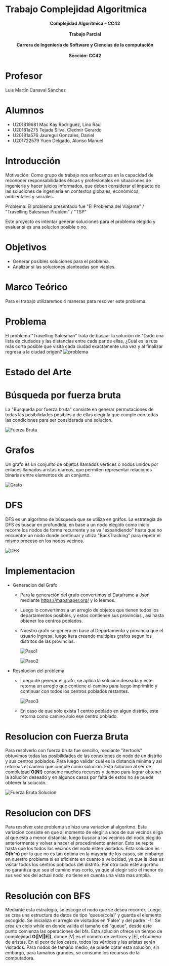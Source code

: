 # Trabajo Complejidad Algoritmica

<center><b>Complejidad Algorítmica – CC42</b></center> <br>
<center><b>Trabajo Parcial</b></center> <br>
<center><b> Carrera de Ingeniería de Software y Ciencias de la computación </b></center> <br>
<center><b>Sección: CC42 </b></center> 


# Profesor
  Luis Martín Canaval Sánchez
# Alumnos
 - U201819681 Mac Kay Rodriguez, Lino Raul
 - U20181a275 Tejada Silva, Cledmir Gerardo
 - U20181a576 Jauregui Gonzales, Daniel
 - U201722579 Yuen Delgado, Alonso Manuel


# Introducción
Motivación:  Como grupo de trabajo nos enfocamos en la capacidad de reconocer responsabilidades éticas y profesionales en situaciones de ingeniería y hacer juicios informados, que deben considerar el impacto de las soluciones de ingeniería en contextos globales, económicos, ambientales y sociales. 

Problema: El problema presentado fue "El Problema del Viajante" / "Travelling Salesman Problem" / "TSP"

Este proyecto es intentar generar soluciones para el problema elegido y evaluar si es una solucion posible o no.

# Objetivos
  - Generar posibles soluciones para el problema.
  - Analizar si las soluciones planteadas son viables.

# Marco Teórico 
Para el trabajo utilizaremos 4 maneras para resolver este problema.

# Problema
El problema "Travelling Salesman" trata de buscar la solución de "Dado una lista de ciudades y las distancias entre cada par de ellas, ¿Cuál es la ruta más corta posible que visita cada ciudad exactamente una vez y al finalizar regresa a la ciudad origen?
![problema](https://upload.wikimedia.org/wikipedia/commons/2/23/Nearestneighbor.gif)

# Estado del Arte
# Búsqueda por fuerza bruta
La "Búsqueda por fuerza bruta" consiste en generar permutaciones de todas las posibilidades posibles y de ellas elegir la que cumple con todas las condiciones para ser considerada una solucion.

![Fuerza Bruta](https://image.slidesharecdn.com/introduccionmultihilo-150824031136-lva1-app6892/95/introduccion-algoritmos-multihilo-11-638.jpg?cb=1440388120)

# Grafos
Un grafo es un conjunto de objetos llamados vértices o nodos unidos por enlaces llamados aristas o arcos, que permiten representar relaciones binarias entre elementos de un conjunto.

![Grafo](https://upload.wikimedia.org/wikipedia/commons/thumb/5/5b/6n-graf.svg/250px-6n-graf.svg.png)

# DFS
DFS es un algoritmo de búsqueda que se utiliza en gráfos. La estrategia de DFS es buscar en profundida, en base a un nodo elegido como inicio recorre los nodos de forma recurrente y se va "expandiendo" hasta que no encuentre un nodo donde continuar y utliza "BackTracking" para repetir el mismo proceso en los nodos vecinos.

![DFS](https://upload.wikimedia.org/wikipedia/commons/thumb/1/1f/Depth-first-tree.svg/250px-Depth-first-tree.svg.png)

# Implementacion
- Generacion del Grafo
  - Para la generación del grafo convertimos el Dataframe a Json mediante https://mapshaper.org/ y lo leemos. 
  - Luego lo convertimos a un arreglo  de objetos que tienen todos los departamentos posibles, y estos contienen sus provincias , así hasta obtener los centros poblados. 
  - Nuestro grafo se genera en base al Departamento y provincia que el usuario ingresa, luego itera creando multiples grafos segun los distritos de las provincias.
 
    ![Paso1](https://media.discordapp.net/attachments/708078392376950807/839264895354273852/unknown.png)
    
    ![Paso2](https://media.discordapp.net/attachments/708078392376950807/839265044888813588/unknown.png)
- Resolucion del problema
  - Luego de generar el grafo, se aplica la solucion deseada y este retorna un arreglo que contiene el camino para luego imprimirlo y continuar con todos los centros poblados       restantes.
  
    ![Paso3](https://media.discordapp.net/attachments/708078392376950807/839264989244424212/unknown.png)
    
  - En caso de que solo exista 1 centro poblado en algun distrito, este retorna como camino solo ese centro poblado.
    
  

# Resolucion con Fuerza Bruta
Para resolverlo con fuerza bruta fue sencillo, mediante "itertools" obtuvimos todas las posibilidades de las conexiones de nodo de un distrito y sus centros poblados. Para luego validar cuál es la distancia mínima y asi retornas el camino que cumple como solución. Esta solucion al ser de complejdad **O(N!)** consume muchos recursos y tiempo para lograr obtener la solución deseado y en algunos casos por falta de estos no se puede obtener la solución.

![Fuerza Bruta Solucion](https://media.discordapp.net/attachments/708078392376950807/839262741704212540/51a43df8-64c1-4a51-afcc-3219118f6695.png)


# Resolucion con DFS
Para resolver este problema se hizo una variacion al algoritmo. Esta variacion consiste en que al momento de elegir a unos de sus vecinos eliga al que esta a menor distancia, luego buscar a los vecinos del nodo elegido anteriormente y volver a hacer el procedimiento anterior. Esto se repite hasta que los todos los vecinos del nodo esten visitados. Esta solucion es **O(b^n)** por lo que no es tan optima en la mayoria de los casos, sin embargo en nuestro problema si es eficiente en cuanto a velocidad, ya que la idea es visitar todos los centros poblados del distrito. Por otro lado este algortmo no garantiza que sea el camino mas corto, ya que al elegir solo el menor de sus vecinos del actual nodo, no tiene en cuenta una vista mas amplia.

# Resolución con BFS
Mediante esta estrategia, se escoge el nodo que se desea recorrer. Luego, se crea una estructura de datos de tipo 'queue(cola)' y guarda el elemento escogido. Se inicializa el arreglo de visitados en 'False' y del padre '-1'. Se crea un ciclo while en donde valida el tamaño del "queue", desde este punto comienza las operaciones del bfs. Esta solución ofrece un tiempo de complejidad  **O(|V||E|)**, donde |V| es el número de vertices y  |E|, el número de aristas. En el peor de los casos, todos los vértices y las arístas serán visitados. Para nodos de tamaño medio, se puede optar esta solución, sin embargo, para tamaños grandes, se consume los recursos de la computadora.
